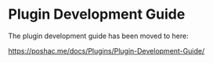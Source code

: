 # Plugin Development Guide

The plugin development guide has been moved to here:

https://poshac.me/docs/Plugins/Plugin-Development-Guide/
